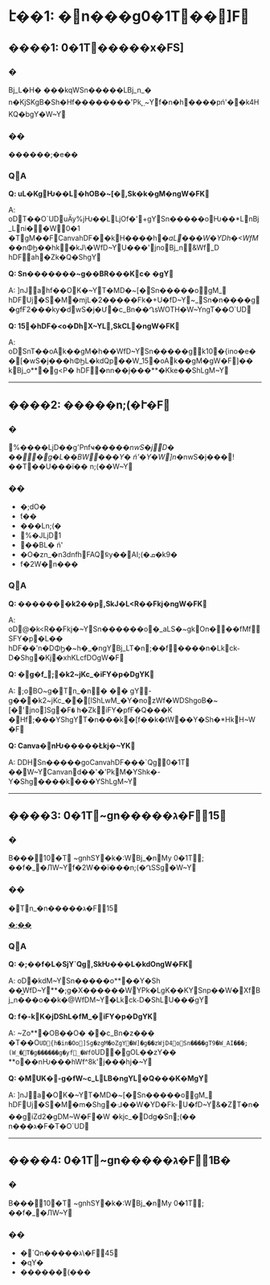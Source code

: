 # է��1: �n���g0�1T��]F

## ����1: 0�1T�����x�FS]

### �
Bj_L�H�
���kqWSn�����LBj_n_�
n�KjSKgB�Sh�Hf�������� 'Pk؁~Yf�n�h����pń'��k4HKQ�bgY�W~Y

### ��
������;�e��

### QA

**Q: uL�KgǶ��L�hOB�~[�,Sk�k�gM�ngW�FK**

A: oDT��O`UDuÄy%jǶ��LLjOf�'+gYSn�����oǶ��*LnBj_L n i��W0�1
�TgM��FCanvahDF��kH����h�_aL���W�YDh�<WfM_��nΦϦ��hk�kJ\�WfD~YU���'jnoBj_n&Wf_D
hDFah�Zk�Q�ShgY

**Q: Sn������ �~g��BR���Kc�
�gY**

A: ]nJahf��OK�~YT�MD�~[�Sn�����ogM_
hDFUj�S�M�mjL�2�����Fk�+U�fD~Y~_Sn�n����g �gfҒ2���ky�dwS�j�Մ�c_Bn��ՂsWOTH�W~YngT��O`UD

**Q: 15�hDF�<o�DhX~YL,SkCL֌�ngW�FK**

A: oDSnT��oAk��gM�h��WfD~YSn�����gk10�{ino�e��[�wS�j���hΦϦL�kdQp��W_15�oAk��gM�gW�F]��
kBj_o**�g<P�
hDF �nn��j���**�Kke��ShLgM~Y

---

## ����2: �����n;(�Ւ�F

### �
%����LjD��g 'Pnfҹ����_�nwS�jD�
���g�L��BW���Y�
ń'�Y�W]n_�nwS�j���!��T��U���ï��	n;(��W~Y

### ��
- �;dO�
- ƭ��
- ���Ln;(�
- %�JLjD1
- ��BL�
ń'
- �O�zn_�n3dnfhFAQꉿy��AI;(�ܩ�k9�	
- f�2W�n���

### QA

**Q: �������k2��p,SkJ�L<R��Fkj�ngW�FK**

A: oD@�k<R��Fkj�~YSn������o�_aLS�~gkOn���fMfSFY�p�L��
hDF��'n�DΦϦ�~h�_�ngYBj_LT�n;��f����n�Lkck֊D�Shg�Kj�xhKLcfDOgW�F

**Q: �g�f_;�k2~jKc_�iFY�p�DgYK**

A: ;oBO~g�Tn_�n�
��
gY-g���k2~jKc_��[lShLwM_�Y�nozWf�WDShgoB�~[�'jno]Sg�F`�`
h�ZkiFY�pfҒ�Q���K
�Hf;���YShgYT�n���k�[f��k�tW��Y�Sh� *HkH~W�F

**Q: Canva�nǶ�����Łkj�~YK**

A: DDHSn�����goCanvahDF���`Qg0�1T
��W~YCanvand��'� 'PkM�YShk�-Y�Shg ����k���YShLgM~Y

---

## ����3: 0�1T~gn�����ג�F15	

### �
 B���10�T	~gnhSϒ�k�:WBj_�nMy 0�1T;
��f�_�ЛW~Yf�2W��ï���n;(�ՂSSg�W~Y

### ��
�Tn_�n�����ג�F15

[�;��](https://school.addness.co.jp/members/Q8yuyleus6Aq/course/jtUb2LutpCDA/lesson/zGz5TvJV78L5)

### QA

**Q: �;��f�L�SjY`Qg,SkǶ���L�kdOngW�FK**

A: oD�kdM~YSn�����o**��Y�Sh
� �͖WfD~Y**�;g�X������WYPk�LgK��KYSnp��W�XfBj_n���o��k�@WfDM~Y�Lkck֊D�ShLU���́gY

**Q: f�-kK�jDShL�fM_�iFY�p�DgYK**

A: ~Zo**�OB��O�
��c_Bn�z���
�T��O`UD{h�in�Oo]Sg�zgM�oZgY�W]�g��zWjD4oSn����gT9�W_AI���;(W_�T�g������g�yf_�WfO`UD�gOL��zY��
**o��nǶ���hWf^8k'j���hj�~Y

**Q: �MUK�-g�fW~c_LLB�ngYL�Q���K�MgY**

A: ]nJa�OK�~YT�MD�~[�Sn�����ogM_
hDFUj�S�M�m�Shg�ᒲ��W�YD�Fk-U�fD~Y&�ZT�n���g iZd2�gDM~W�F�W
�kjc_�Ddg�Sn;(��
n���ג�F �T�O`UD

---

## ����4: 0�1T~gn�����ג�F1B�	

### �
 B���10�T	~gnhSϒ�k�:WBj_�nMy 0�1T;
��f�_�ЛW~Y

### ��
- �`Qn�����ג\�F45
- �qY�
- ������\(���
